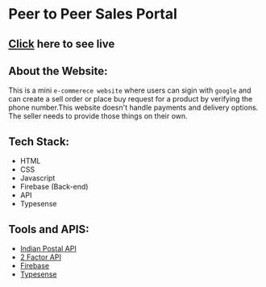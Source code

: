 # Peer to Peer Sales Portal

## [Click](https://p2p-sales-portal.netlify.app) here to see live

## About the Website:
  This is a mini `e-commerece website` where users can sigin with `google` and can create a sell order or place buy request for a product by verifying the phone number.This website doesn't handle payments and delivery options. The seller needs to provide those things on their own.

## Tech Stack:
- HTML
- CSS
- Javascript
- Firebase (Back-end)
- API
- Typesense

## Tools and APIS:
- [Indian Postal API](http://www.postalpincode.in/Api-Details)
- [2 Factor API](https://2fa.api-docs.io/v1/getting-started-with-2factor-api/enterprise-a2p-messaging-and-otp-solution-provider)
- [Firebase](https://firebase.google.com/docs)
- [Typesense](https://typesense.org/docs/)
